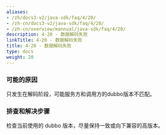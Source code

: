 ```yaml
---
aliases:
- /zh/docs3-v2/java-sdk/faq/4/20/
- /zh-cn/docs3-v2/java-sdk/faq/4/20/
- /zh-cn/overview/mannual/java-sdk/faq/4/20/
description: 4-20 - 数据解码失败
linkTitle: 4-20 - 数据解码失败
title: 4-20 - 数据解码失败
type: docs
weight: 20
---
```







### 可能的原因

只发生在解码阶段，可能服务方和调用方的dubbo版本不匹配。

### 排查和解决步骤

检查当前使用的 dubbo 版本，尽量保持一致或向下兼容的高版本。
